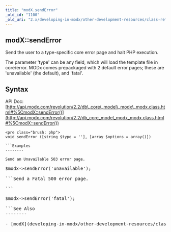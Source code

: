 ```yaml
---
title: "modX.sendError"
_old_id: "1100"
_old_uri: "2.x/developing-in-modx/other-development-resources/class-reference/modx/modx.senderror"
---
```


modX::sendError
---------------

Send the user to a type-specific core error page and halt PHP execution.

The parameter 'type' can be any field, which will load the template file in core/error. MODx comes prepackaged with 2 default error pages; these are 'unavailable' (the default), and 'fatal'.

Syntax
------

API Doc: [http://api.modx.com/revolution/2.2/db\_core\_model\_modx\_modx.class.html#%5CmodX::sendError()](http://api.modx.com/revolution/2.2/db_core_model_modx_modx.class.html#%5CmodX::sendError())

```
<pre class="brush: php">
void sendError ([string $type = ''], [array $options = array()])

```Examples
--------

Send an Unavailable 503 error page.

```
<pre class="brush: php">
$modx->sendError('unavailable');

```Send a Fatal 500 error page.

```
<pre class="brush: php">
$modx->sendError('fatal');

```See Also
--------

- [modX](developing-in-modx/other-development-resources/class-reference/modx "modX")